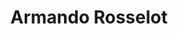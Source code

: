 ---
layout: autor
title: Armando Rosselot
posicion: 
generosAutor: Ciencia Ficción
selloAutor:
paisAutor:
selloAutor:

imagenAutor:
---